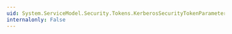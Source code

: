 ```yaml
---
uid: System.ServiceModel.Security.Tokens.KerberosSecurityTokenParameters
internalonly: False
---
```

